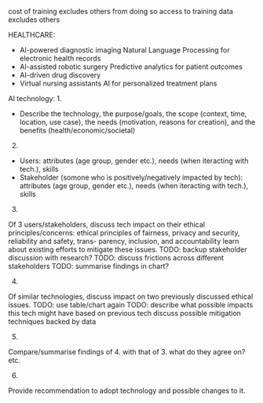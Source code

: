<!-- SPDX-License-Identifier: zlib-acknowledgement -->

cost of training excludes others from doing so
access to training data excludes others

HEALTHCARE:
- AI-powered diagnostic imaging
Natural Language Processing for electronic health records
- AI-assisted robotic surgery
Predictive analytics for patient outcomes
- AI-driven drug discovery
- Virtual nursing assistants
AI for personalized treatment plans


AI technology:
1.
- Describe the technology, 
  the purpose/goals,
  the scope (context, time, location, use case), 
  the needs (motivation, reasons for creation), 
  and the benefits (health/economic/societal)

2.
- Users:
attributes (age group, gender etc.), needs (when iteracting with tech.), skills
- Stakeholder (somone who is positively/negatively impacted by tech):
attributes (age group, gender etc.), needs (when iteracting with tech.), skills

3.
Of 3 users/stakeholders, discuss tech impact on their ethical principles/concerns:
ethical principles of fairness, privacy and security, reliability and safety, trans-
parency, inclusion, and accountability
learn about existing efforts to mitigate these issues.
TODO: backup stakeholder discussion with research?
TODO: discuss frictions across different stakeholders
TODO: summarise findings in chart?

4.
Of similar technologies, discuss impact on two previously discussed ethical issues.
TODO: use table/chart again
TODO: describe what possible impacts this tech might have based on previous tech
discuss possible mitigation techniques backed by data

5.
Compare/summarise findings of 4. with that of 3.
what do they agree on? etc.

6.
Provide recommendation to adopt technology and possible changes to it.

